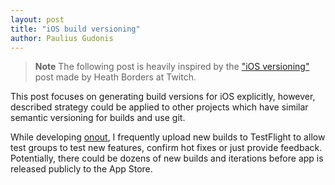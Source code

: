 ```yaml
---
layout: post
title: "iOS build versioning"
author: Paulius Gudonis
---
```


> **Note** The following post is heavily inspired by the ["iOS versioning"](https://blog.twitch.tv/en/2016/09/20/ios-versioning-89e02f0a5146/) post made by Heath Borders at Twitch.

This post focuses on generating build versions for iOS explicitly, however, described strategy could be applied to other projects which have similar semantic versioning for builds and use git. 

While developing [onout](https://onout.com), I frequently upload new builds to TestFlight to allow test groups to test new features, confirm hot fixes or just provide feedback. Potentially, there could be dozens of new builds and iterations before app is released publicly to the App Store.